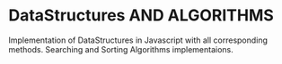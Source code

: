 # DataStructures AND ALGORITHMS
Implementation of DataStructures in Javascript with all corresponding methods.
Searching and Sorting Algorithms implementaions. 
